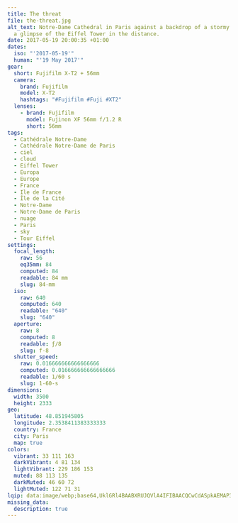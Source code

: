 ```yaml
---
title: The threat
file: the-threat.jpg
alt_text: Notre-Dame Cathedral in Paris against a backdrop of a stormy sky with
  a glimpse of the Eiffel Tower in the distance.
date: 2017-05-19 20:00:35 +01:00
dates:
  iso: "'2017-05-19'"
  human: "'19 May 2017'"
gear:
  short: Fujifilm X-T2 + 56mm
  camera:
    brand: Fujifilm
    model: X-T2
    hashtags: "#Fujifilm #Fuji #XT2"
  lenses:
    - brand: Fujifilm
      model: Fujinon XF 56mm f/1.2 R
      short: 56mm
tags:
  - Cathédrale Notre-Dame
  - Cathédrale Notre-Dame de Paris
  - ciel
  - cloud
  - Eiffel Tower
  - Europa
  - Europe
  - France
  - Ile de France
  - Île de la Cité
  - Notre-Dame
  - Notre-Dame de Paris
  - nuage
  - Paris
  - sky
  - Tour Eiffel
settings:
  focal_length:
    raw: 56
    eq35mm: 84
    computed: 84
    readable: 84 mm
    slug: 84-mm
  iso:
    raw: 640
    computed: 640
    readable: "640"
    slug: "640"
  aperture:
    raw: 8
    computed: 8
    readable: ƒ/8
    slug: f-8
  shutter_speed:
    raw: 0.016666666666666666
    computed: 0.016666666666666666
    readable: 1/60 s
    slug: 1-60-s
dimensions:
  width: 3500
  height: 2333
geo:
  latitude: 48.851945805
  longitude: 2.3538411383333333
  country: France
  city: Paris
  map: true
colors:
  vibrant: 33 111 163
  darkVibrant: 4 81 134
  lightVibrant: 229 186 153
  muted: 88 113 135
  darkMuted: 46 60 72
  lightMuted: 122 71 31
lqip: data:image/webp;base64,UklGRl4BAABXRUJQVlA4IFIBAACQCwCdASpkAEMAP3Gqyl00rKksrNW56pAuCUAZVoWLAf12+JAaBhkXEI0OND3PeQg++A/DcVgGBss5UGmZNtB++oaAnKiPtuwB+0UGy7aOm+7qA/dS2EFAcj3nFuvn2qmStbAwQAD+7MlUITdh2VqSU4fuYIUaeuulpsJmp62dgK656q1hVQelCd+uHbGwNA1tHG2EcBnJ8C9FPjCLK7cEIfF5o5ohtqsHFwB2kcf1Vnk7pNYvAcu8u7qvz0ubr5fYh9otKYVT+uvUrRDO2OTKHDSCMDtxYvXK+mS/wG3/IzoI5YWK+TeEtrBMhqbWI34vC7NiSeI7FpRw9IdrUJvv33f9hIWAWgOxR0kRwnOYZqKDZqnxomXuVUSfl0Hc8XCExN8fSAY9mRwyG/IVgwGqd4XnXFXXDfrsdRxOD3cmGQgz0I930pFPPUh+o7qX8QAAAA==
missing_data:
  description: true
---
```




